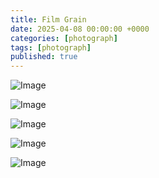 ```yaml
---
title: Film Grain
date: 2025-04-08 00:00:00 +0000
categories: [photograph]
tags: [photograph]
published: true
---
```


[//]: # (![Image]&#40;/2025-04-08-film-grain/1.jpeg&#41;)

![Image](/2025-04-08-film-grain/2.jpeg)

![Image](/2025-04-08-film-grain/3.jpeg)

[//]: # (![Image]&#40;/2025-04-08-film-grain/4.jpeg&#41;)

![Image](/2025-04-08-film-grain/6.jpeg)

![Image](/2025-04-08-film-grain/5.jpeg)

![Image](/2025-04-08-film-grain/7.jpeg)
